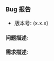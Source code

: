 <!-- 请尽可能详细的描述问题出现的场景！按照模板的格式填写！在填写时也请删除注释行！ -->

### Bug 报告

- 版本号: (x.x.x)

#### 问题描述:

<!-- 比如：我在使用grid中的float类型的控件编辑的时候，无法通过小键盘输入减号 -->

#### 需求描述:

<!-- 比如：希望能通过小键盘输入减号 -->

